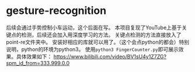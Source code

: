 # gesture-recognition
后续会通过手势控制小车运动，这个后面在写。
本项目复现了YouTube上基于关键点的检测，后续还会加入用深度学习的方法。
关键点检测的方法直接放入了point-re文件夹中。
安装好相应的库就可以用了。（这个会点python的都会）特别说明，python的环境为python3。
使用`python3 FingerCounter.py`即可展示效果。具体效果如下：
https://www.bilibili.com/video/BV1sU4y1Z7ZG?spm_id_from=333.999.0.0
